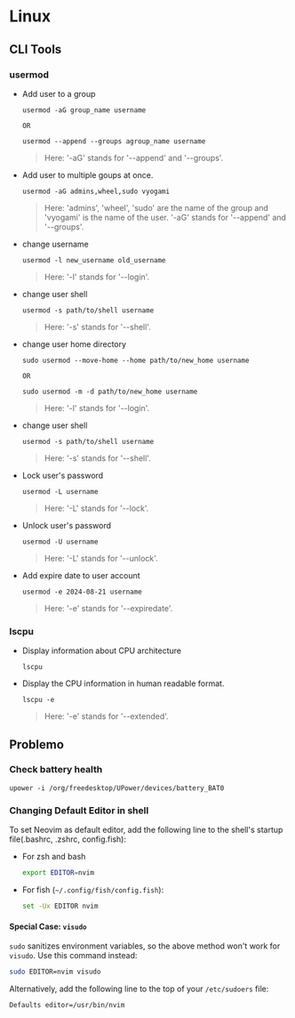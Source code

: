 # Linux

## CLI Tools

### usermod

- Add user to a group

  ```shell
  usermod -aG group_name username
  ```

  `OR`

  ```shell
  usermod --append --groups agroup_name username
  ```

  > Here: '-aG' stands for '--append' and '--groups'.

- Add user to multiple goups at once.

  ```shell
  usermod -aG admins,wheel,sudo vyogami
  ```

  > Here: 'admins', 'wheel', 'sudo' are the name of the group and 'vyogami' is the name of the user. '-aG' stands for '--append' and '--groups'.

- change username

  ```shell
  usermod -l new_username old_username
  ```

  > Here: '-l' stands for '--login'.

- change user shell

  ```shell
  usermod -s path/to/shell username
  ```

  > Here: '-s' stands for '--shell'.

- change user home directory

  ```shell
  sudo usermod --move-home --home path/to/new_home username
  ```

  `OR`

  ```shell
  sudo usermod -m -d path/to/new_home username
  ```

  > Here: '-l' stands for '--login'.

- change user shell

  ```shell
  usermod -s path/to/shell username
  ```

  > Here: '-s' stands for '--shell'.

- Lock user's password

  ```shell
  usermod -L username
  ```

  > Here: '-L' stands for '--lock'.

- Unlock user's password

  ```shell
  usermod -U username
  ```

  > Here: '-L' stands for '--unlock'.

- Add expire date to user account

  ```shell
  usermod -e 2024-08-21 username
  ```

  > Here: '-e' stands for '--expiredate'.

### lscpu

- Display information about CPU architecture

  ```shell
  lscpu
  ```

- Display the CPU information in human readable format.

  ```shell
  lscpu -e
  ```

  > Here: '-e' stands for '--extended'.

## Problemo

### Check battery health

```shell
upower -i /org/freedesktop/UPower/devices/battery_BAT0
```

### Changing Default Editor in shell

To set Neovim as default editor, add the following line to the shell's startup file(.bashrc, .zshrc, config.fish):

- For zsh and bash

  ```sh
  export EDITOR=nvim
  ```

- For fish (`~/.config/fish/config.fish`):

  ```sh
  set -Ux EDITOR nvim
  ```

#### Special Case: `visudo`

`sudo` sanitizes environment variables, so the above method won't work for `visudo`. Use this command instead:

```sh
sudo EDITOR=nvim visudo
```

Alternatively, add the following line to the top of your `/etc/sudoers` file:

```sh
Defaults editor=/usr/bin/nvim
```

